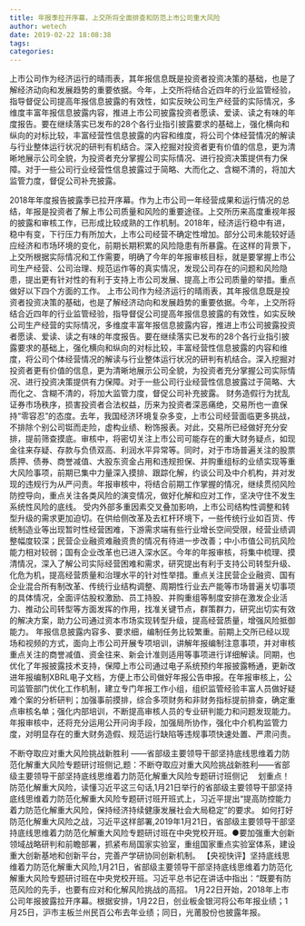 ```yaml
---
title: 年报季拉开序幕，上交所将全面排查和防范上市公司重大风险
author: wetech
date: 2019-02-22 18:08:38
tags: 
categories: 
---
```

上市公司作为经济运行的晴雨表，其年报信息既是投资者投资决策的基础，也是了解经济动向和发展趋势的重要依据。今年，上交所将结合近四年的行业监管经验，指导督促公司提高年报信息披露的有效性，如实反映公司生产经营的实际情况，多维度丰富年报信息披露内容，推进上市公司披露投资者愿读、爱读、读之有味的年度报告。要在继续落实已发布的28个各行业指引披露要求的基础上，强化横向和纵向的对标比较，丰富经营性信息披露的内容和维度，将公司个体经营情况的解读与行业整体运行状况的研判有机结合。深入挖掘对投资者更有价值的信息，更为清晰地展示公司全貌，为投资者充分掌握公司实际情况、进行投资决策提供有力保障。对于一些公司行业经营性信息披露过于简略、大而化之、含糊不清的，将加大监管力度，督促公司补充披露。
<!-- more -->
2018年年度报告披露季已拉开序幕。作为上市公司一年经营成果和运行情况的总结，年报是投资者了解上市公司质量和风险的重要途径。上交所历来高度重视年报的披露和审核工作，已形成比较成熟的工作机制。2018年，经济运行稳中有进，稳中有变，下行压力有所加大，上市公司经营不确定性增加。部分公司未能较好适应经济和市场环境的变化，前期长期积累的风险隐患有所暴露。在这样的背景下，上交所根据实际情况和工作需要，明确了今年的年报审核目标，就是要掌握上市公司生产经营、公司治理、规范运作等的真实情况，发现公司存在的问题和风险隐患，提出更有针对性的有利于支持上市公司发展、提高上市公司质量的举措。重点做好以下四个方面的工作。
上市公司作为经济运行的晴雨表，其年报信息既是投资者投资决策的基础，也是了解经济动向和发展趋势的重要依据。今年，上交所将结合近四年的行业监管经验，指导督促公司提高年报信息披露的有效性，如实反映公司生产经营的实际情况，多维度丰富年报信息披露内容，推进上市公司披露投资者愿读、爱读、读之有味的年度报告。要在继续落实已发布的28个各行业指引披露要求的基础上，强化横向和纵向的对标比较，丰富经营性信息披露的内容和维度，将公司个体经营情况的解读与行业整体运行状况的研判有机结合。深入挖掘对投资者更有价值的信息，更为清晰地展示公司全貌，为投资者充分掌握公司实际情况、进行投资决策提供有力保障。对于一些公司行业经营性信息披露过于简略、大而化之、含糊不清的，将加大监管力度，督促公司补充披露。
财务造假行为扰乱证券市场秩序，损害投资者合法权益，历来为投资者深恶痛绝，交易所也一直保持“零容忍”的态度。去年，我国经济环境复杂多变，上市公司经营面临更多挑战，不排除个别公司铤而走险，虚构业绩、粉饰报表。对此，交易所已经做好充分安排，提前筛查摸底。审核中，将密切关注上市公司可能存在的重大财务疑点，如现金往来存疑、存款与负债双高、利润水平异常等。同时，对于市场普遍关注的股票质押、债券、商誉减值、大股东资金占用和违规担保、并购重组标的业绩实现等重大风险事项，前期已集中力量深入摸排、跟踪化解，约谈公司及中介机构，并对发现的违规行为从严问责。年报审核中，将结合前期工作掌握的情况，继续贯彻风险防控导向，重点关注各类风险的演变情况，做好化解和应对工作，坚决守住不发生系统性风险的底线。
受内外部多重因素交叉叠加影响，上市公司结构性调整和转型升级的需求更加迫切。在供给侧改革及去杠杆环境下，一些传统行业如百货、传统制造业等出现暂时性经营困难，下游需求端有些行业增长空间受限，经营业绩调整幅度较深；民营企业融资难融资贵的情况有待进一步改善；中小市值公司抗风险能力相对较弱；国有企业改革也已进入深水区。今年的年报审核，将集中梳理、摸清情况，深入了解公司实际经营困难和需求，研究提出有利于支持公司转型升级、化危为机，提高经营质量和治理水平的针对性举措。重点关注民营企业融资、国有企业混合所有制改革、传统行业结构调整、周期性行业去产能等市场普遍关切事项的具体情况，全面评估股权激励、员工持股、并购重组等制度安排在激发企业活力、推动公司转型等方面发挥的作用，找准关键节点，群策群力，研究出切实有效的解决方案，助力公司通过资本市场实现转型升级，提高经营质量，增强风险抵御能力。
年报信息披露内容多、要求细，编制任务比较繁重。前期上交所已经以现场和视频的方式，面向上市公司开展专项培训，讲解年报编制注意事项，并对审核重点关注的商誉减值、资金往来、新会计准则适用等事项进行详细解读。同期，也优化了年报披露技术支持，保障上市公司通过电子系统预约年报披露畅通，更新改进年报编制XBRL电子文档，方便上市公司做好年报公告申报。在年报审核上，公司监管部门优化工作机制，建立专门年报工作小组，组织监管经验丰富人员做好疑难个案的分析研判；加强事前摸排，综合多项财务和非财务指标提前排查，确定重点审核名单；强化内部培训，不断提高审核人员的专业研判能力和问题发现能力。年报审核中，还将充分运用公开问询手段，加强局所协作，强化中介机构监管力度，对明显存在的重大财务造假、规范运行缺陷等违规事项快速处置、严肃问责。
 
 
不断夺取应对重大风险挑战新胜利 ——省部级主要领导干部坚持底线思维着力防范化解重大风险专题研讨班侧记,题：不断夺取应对重大风险挑战新胜利——省部级主要领导干部坚持底线思维着力防范化解重大风险专题研讨班侧记　
划重点！防范化解重大风险，读懂习近平这三句话,1月21日举行的省部级主要领导干部坚持底线思维着力防范化解重大风险专题研讨班开班式上，习近平提出“提高防控能力着力防范化解重大风险，保持经济持续健康发展社会大局稳定”的要求。
如何打好防范化解重大风险之战，习近平这样部署,2019年1月21日，省部级主要领导干部坚持底线思维着力防范化解重大风险专题研讨班在中央党校开班。●要加强重大创新领域战略研判和前瞻部署，抓紧布局国家实验室，重组国家重点实验室体系，建设重大创新基地和创新平台，完善产学研协同创新机制。
【央视快评】坚持底线思维着力防范化解重大风险,1月21日，省部级主要领导干部坚持底线思维着力防范化解重大风险专题研讨班在中央党校开班。习近平总书记在讲话中指出：“既要有防范风险的先手，也要有应对和化解风险挑战的高招。
1月22日开始，2018年上市公司年报披露拉开序幕。根据安排，1月22日，创业板金银河将公布年报业绩；1月25日，沪市主板兰州民百公布去年业绩；同日，光莆股份也披露年报。
